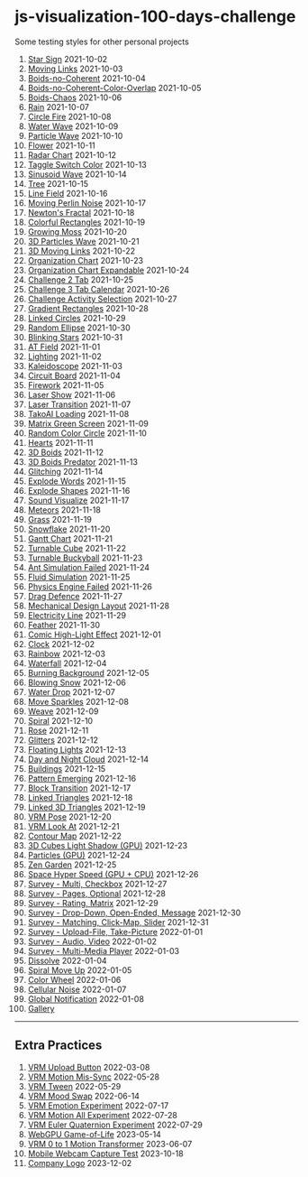 # js-visualization-100-days-challenge

Some testing styles for other personal projects

1. [Star Sign](https://wei-1.github.io/js-visualization-100-days-challenge/2021-10-02.html) 2021-10-02
1. [Moving Links](https://wei-1.github.io/js-visualization-100-days-challenge/2021-10-03.html) 2021-10-03
1. [Boids-no-Coherent](https://wei-1.github.io/js-visualization-100-days-challenge/2021-10-04.html) 2021-10-04
1. [Boids-no-Coherent-Color-Overlap](https://wei-1.github.io/js-visualization-100-days-challenge/2021-10-05.html) 2021-10-05
1. [Boids-Chaos](https://wei-1.github.io/js-visualization-100-days-challenge/2021-10-06.html) 2021-10-06
1. [Rain](https://wei-1.github.io/js-visualization-100-days-challenge/2021-10-07.html) 2021-10-07
1. [Circle Fire](https://wei-1.github.io/js-visualization-100-days-challenge/2021-10-08.html) 2021-10-08
1. [Water Wave](https://wei-1.github.io/js-visualization-100-days-challenge/2021-10-09.html) 2021-10-09
1. [Particle Wave](https://wei-1.github.io/js-visualization-100-days-challenge/2021-10-10.html) 2021-10-10
1. [Flower](https://wei-1.github.io/js-visualization-100-days-challenge/2021-10-11.html) 2021-10-11
1. [Radar Chart](https://wei-1.github.io/js-visualization-100-days-challenge/2021-10-12.html) 2021-10-12
1. [Taggle Switch Color](https://wei-1.github.io/js-visualization-100-days-challenge/2021-10-13.html) 2021-10-13
1. [Sinusoid Wave](https://wei-1.github.io/js-visualization-100-days-challenge/2021-10-14.html) 2021-10-14
1. [Tree](https://wei-1.github.io/js-visualization-100-days-challenge/2021-10-15.html) 2021-10-15
1. [Line Field](https://wei-1.github.io/js-visualization-100-days-challenge/2021-10-16.html) 2021-10-16
1. [Moving Perlin Noise](https://wei-1.github.io/js-visualization-100-days-challenge/2021-10-17.html) 2021-10-17
1. [Newton's Fractal](https://wei-1.github.io/js-visualization-100-days-challenge/2021-10-18.html) 2021-10-18
1. [Colorful Rectangles](https://wei-1.github.io/js-visualization-100-days-challenge/2021-10-19.html) 2021-10-19
1. [Growing Moss](https://wei-1.github.io/js-visualization-100-days-challenge/2021-10-20.html) 2021-10-20
1. [3D Particles Wave](https://wei-1.github.io/js-visualization-100-days-challenge/2021-10-21.html) 2021-10-21
1. [3D Moving Links](https://wei-1.github.io/js-visualization-100-days-challenge/2021-10-22.html) 2021-10-22
1. [Organization Chart](https://wei-1.github.io/js-visualization-100-days-challenge/2021-10-23.html) 2021-10-23
1. [Organization Chart Expandable](https://wei-1.github.io/js-visualization-100-days-challenge/2021-10-24.html) 2021-10-24
1. [Challenge 2 Tab](https://wei-1.github.io/js-visualization-100-days-challenge/2021-10-25.html) 2021-10-25
1. [Challenge 3 Tab Calendar](https://wei-1.github.io/js-visualization-100-days-challenge/2021-10-26.html) 2021-10-26
1. [Challenge Activity Selection](https://wei-1.github.io/js-visualization-100-days-challenge/2021-10-27.html) 2021-10-27
1. [Gradient Rectangles](https://wei-1.github.io/js-visualization-100-days-challenge/2021-10-28.html) 2021-10-28
1. [Linked Circles](https://wei-1.github.io/js-visualization-100-days-challenge/2021-10-29.html) 2021-10-29
1. [Random Ellipse](https://wei-1.github.io/js-visualization-100-days-challenge/2021-10-30.html) 2021-10-30
1. [Blinking Stars](https://wei-1.github.io/js-visualization-100-days-challenge/2021-10-31.html) 2021-10-31
1. [AT Field](https://wei-1.github.io/js-visualization-100-days-challenge/2021-11-01.html) 2021-11-01
1. [Lighting](https://wei-1.github.io/js-visualization-100-days-challenge/2021-11-02.html) 2021-11-02
1. [Kaleidoscope](https://wei-1.github.io/js-visualization-100-days-challenge/2021-11-03.html) 2021-11-03
1. [Circuit Board](https://wei-1.github.io/js-visualization-100-days-challenge/2021-11-04.html) 2021-11-04
1. [Firework](https://wei-1.github.io/js-visualization-100-days-challenge/2021-11-05.html) 2021-11-05
1. [Laser Show](https://wei-1.github.io/js-visualization-100-days-challenge/2021-11-06.html) 2021-11-06
1. [Laser Transition](https://wei-1.github.io/js-visualization-100-days-challenge/2021-11-07.html) 2021-11-07
1. [TakoAI Loading](https://wei-1.github.io/js-visualization-100-days-challenge/2021-11-08.html) 2021-11-08
1. [Matrix Green Screen](https://wei-1.github.io/js-visualization-100-days-challenge/2021-11-09.html) 2021-11-09
1. [Random Color Circle](https://wei-1.github.io/js-visualization-100-days-challenge/2021-11-10.html) 2021-11-10
1. [Hearts](https://wei-1.github.io/js-visualization-100-days-challenge/2021-11-11.html) 2021-11-11
1. [3D Boids](https://wei-1.github.io/js-visualization-100-days-challenge/2021-11-12.html) 2021-11-12
1. [3D Boids Predator](https://wei-1.github.io/js-visualization-100-days-challenge/2021-11-13.html) 2021-11-13
1. [Glitching](https://wei-1.github.io/js-visualization-100-days-challenge/2021-11-14.html) 2021-11-14
1. [Explode Words](https://wei-1.github.io/js-visualization-100-days-challenge/2021-11-15.html) 2021-11-15
1. [Explode Shapes](https://wei-1.github.io/js-visualization-100-days-challenge/2021-11-16.html) 2021-11-16
1. [Sound Visualize](https://wei-1.github.io/js-visualization-100-days-challenge/2021-11-17.html) 2021-11-17
1. [Meteors](https://wei-1.github.io/js-visualization-100-days-challenge/2021-11-18.html) 2021-11-18
1. [Grass](https://wei-1.github.io/js-visualization-100-days-challenge/2021-11-19.html) 2021-11-19
1. [Snowflake](https://wei-1.github.io/js-visualization-100-days-challenge/2021-11-20.html) 2021-11-20
1. [Gantt Chart](https://wei-1.github.io/js-visualization-100-days-challenge/2021-11-21.html) 2021-11-21
1. [Turnable Cube](https://wei-1.github.io/js-visualization-100-days-challenge/2021-11-22.html) 2021-11-22
1. [Turnable Buckyball](https://wei-1.github.io/js-visualization-100-days-challenge/2021-11-23.html) 2021-11-23
1. [Ant Simulation Failed](https://wei-1.github.io/js-visualization-100-days-challenge/2021-11-24.html) 2021-11-24
1. [Fluid Simulation](https://wei-1.github.io/js-visualization-100-days-challenge/2021-11-25.html) 2021-11-25
1. [Physics Engine Failed](https://wei-1.github.io/js-visualization-100-days-challenge/2021-11-26.html) 2021-11-26
1. [Drag Defence](https://wei-1.github.io/js-visualization-100-days-challenge/2021-11-27.html) 2021-11-27
1. [Mechanical Design Layout](https://wei-1.github.io/js-visualization-100-days-challenge/2021-11-28.html) 2021-11-28
1. [Electricity Line](https://wei-1.github.io/js-visualization-100-days-challenge/2021-11-29.html) 2021-11-29
1. [Feather](https://wei-1.github.io/js-visualization-100-days-challenge/2021-11-30.html) 2021-11-30
1. [Comic High-Light Effect](https://wei-1.github.io/js-visualization-100-days-challenge/2021-12-01.html) 2021-12-01
1. [Clock](https://wei-1.github.io/js-visualization-100-days-challenge/2021-12-02.html) 2021-12-02
1. [Rainbow](https://wei-1.github.io/js-visualization-100-days-challenge/2021-12-03.html) 2021-12-03
1. [Waterfall](https://wei-1.github.io/js-visualization-100-days-challenge/2021-12-04.html) 2021-12-04
1. [Burning Background](https://wei-1.github.io/js-visualization-100-days-challenge/2021-12-05.html) 2021-12-05
1. [Blowing Snow](https://wei-1.github.io/js-visualization-100-days-challenge/2021-12-06.html) 2021-12-06
1. [Water Drop](https://wei-1.github.io/js-visualization-100-days-challenge/2021-12-07.html) 2021-12-07
1. [Move Sparkles](https://wei-1.github.io/js-visualization-100-days-challenge/2021-12-08.html) 2021-12-08
1. [Weave](https://wei-1.github.io/js-visualization-100-days-challenge/2021-12-09.html) 2021-12-09
1. [Spiral](https://wei-1.github.io/js-visualization-100-days-challenge/2021-12-10.html) 2021-12-10
1. [Rose](https://wei-1.github.io/js-visualization-100-days-challenge/2021-12-11.html) 2021-12-11
1. [Glitters](https://wei-1.github.io/js-visualization-100-days-challenge/2021-12-12.html) 2021-12-12
1. [Floating Lights](https://wei-1.github.io/js-visualization-100-days-challenge/2021-12-13.html) 2021-12-13
1. [Day and Night Cloud](https://wei-1.github.io/js-visualization-100-days-challenge/2021-12-14.html) 2021-12-14
1. [Buildings](https://wei-1.github.io/js-visualization-100-days-challenge/2021-12-15.html) 2021-12-15
1. [Pattern Emerging](https://wei-1.github.io/js-visualization-100-days-challenge/2021-12-16.html) 2021-12-16
1. [Block Transition](https://wei-1.github.io/js-visualization-100-days-challenge/2021-12-17.html) 2021-12-17
1. [Linked Triangles](https://wei-1.github.io/js-visualization-100-days-challenge/2021-12-18.html) 2021-12-18
1. [Linked 3D Triangles](https://wei-1.github.io/js-visualization-100-days-challenge/2021-12-19.html) 2021-12-19
1. [VRM Pose](https://wei-1.github.io/js-visualization-100-days-challenge/2021-12-20.html) 2021-12-20
1. [VRM Look At](https://wei-1.github.io/js-visualization-100-days-challenge/2021-12-21.html) 2021-12-21
1. [Contour Map](https://wei-1.github.io/js-visualization-100-days-challenge/2021-12-22.html) 2021-12-22
1. [3D Cubes Light Shadow (GPU)](https://wei-1.github.io/js-visualization-100-days-challenge/2021-12-23.html) 2021-12-23
1. [Particles (GPU)](https://wei-1.github.io/js-visualization-100-days-challenge/2021-12-24.html) 2021-12-24
1. [Zen Garden](https://wei-1.github.io/js-visualization-100-days-challenge/2021-12-25.html) 2021-12-25
1. [Space Hyper Speed (GPU + CPU)](https://wei-1.github.io/js-visualization-100-days-challenge/2021-12-26.html) 2021-12-26
1. [Survey - Multi, Checkbox](https://wei-1.github.io/js-visualization-100-days-challenge/2021-12-27.html) 2021-12-27
1. [Survey - Pages, Optional](https://wei-1.github.io/js-visualization-100-days-challenge/2021-12-28.html) 2021-12-28
1. [Survey - Rating, Matrix](https://wei-1.github.io/js-visualization-100-days-challenge/2021-12-29.html) 2021-12-29
1. [Survey - Drop-Down, Open-Ended, Message](https://wei-1.github.io/js-visualization-100-days-challenge/2021-12-30.html) 2021-12-30
1. [Survey - Matching, Click-Map, Slider](https://wei-1.github.io/js-visualization-100-days-challenge/2021-12-31.html) 2021-12-31
1. [Survey - Upload-File, Take-Picture](https://wei-1.github.io/js-visualization-100-days-challenge/2022-01-01.html) 2022-01-01
1. [Survey - Audio, Video](https://wei-1.github.io/js-visualization-100-days-challenge/2022-01-02.html) 2022-01-02
1. [Survey - Multi-Media Player](https://wei-1.github.io/js-visualization-100-days-challenge/2022-01-03.html) 2022-01-03
1. [Dissolve](https://wei-1.github.io/js-visualization-100-days-challenge/2022-01-04.html) 2022-01-04
1. [Spiral Move Up](https://wei-1.github.io/js-visualization-100-days-challenge/2022-01-05.html) 2022-01-05
1. [Color Wheel](https://wei-1.github.io/js-visualization-100-days-challenge/2022-01-06.html) 2022-01-06
1. [Cellular Noise](https://wei-1.github.io/js-visualization-100-days-challenge/2022-01-07.html) 2022-01-07
1. [Global Notification](https://wei-1.github.io/js-visualization-100-days-challenge/2022-01-08.html) 2022-01-08
1. [Gallery](https://wei-1.github.io/js-visualization-100-days-challenge/)


----

## Extra Practices

1. [VRM Upload Button](https://wei-1.github.io/js-visualization-100-days-challenge/2022-03-08.html) 2022-03-08
1. [VRM Motion Mis-Sync](https://wei-1.github.io/js-visualization-100-days-challenge/2022-05-28.html) 2022-05-28
1. [VRM Tween](https://wei-1.github.io/js-visualization-100-days-challenge/2022-05-29.html) 2022-05-29
1. [VRM Mood Swap](https://wei-1.github.io/js-visualization-100-days-challenge/2022-06-14.html) 2022-06-14
1. [VRM Emotion Experiment](https://wei-1.github.io/js-visualization-100-days-challenge/2022-07-17.html) 2022-07-17
1. [VRM Motion All Experiment](https://wei-1.github.io/js-visualization-100-days-challenge/2022-07-28.html) 2022-07-28
1. [VRM Euler Quaternion Experiment](https://wei-1.github.io/js-visualization-100-days-challenge/2022-07-29.html) 2022-07-29
1. [WebGPU Game-of-Life](https://wei-1.github.io/js-visualization-100-days-challenge/2023-05-14.html) 2023-05-14
1. [VRM 0 to 1 Motion Transformer](https://wei-1.github.io/js-visualization-100-days-challenge/2023-06-07.html) 2023-06-07
1. [Mobile Webcam Capture Test](https://wei-1.github.io/js-visualization-100-days-challenge/2023-10-18.html) 2023-10-18
1. [Company Logo](https://wei-1.github.io/js-visualization-100-days-challenge/2023-12-02.html) 2023-12-02
